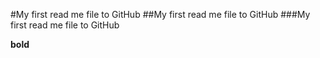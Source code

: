 #My first read me file to GitHub
##My first read me file to GitHub
###My first read me file to GitHub

**bold**